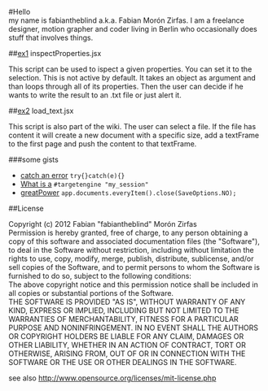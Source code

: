 #Hello  
my name is fabiantheblind a.k.a. Fabian Morón Zirfas. I am a freelance designer, motion grapher and coder living in Berlin who occasionally does stuff that involves things.

##[ex1](https://github.com/fabiantheblind/auto-typo-adbe-id/blob/master/fabiantheblind/inspectProperties.jsx) inspectProperties.jsx  
 
This script can be used to ispect a given properties.
You can set it to the selection. This is not active by default. It takes an object as argument and than loops through all of its properties. Then the user can decide if he wants to write the result to an .txt file or just alert it.  

##[ex2](https://github.com/fabiantheblind/auto-typo-adbe-id/blob/master/fabiantheblind/load_text.jsx) load_text.jsx  

This script is also part of the wiki. The user can select a file. If the file has content it will create a new document with a specific size, add a textFrame to the first page and push the content to that textFrame.  


###some gists  
- [catch an error](https://gist.github.com/2654624) `try{}catch(e){}`  
- [What is a](https://gist.github.com/2654512) `#targetengine "my_session"`  
- [greatPower](https://gist.github.com/2651815) `app.documents.everyItem().close(SaveOptions.NO);`  

##License  

Copyright (c)  2012 Fabian "fabiantheblind" Morón Zirfas  
Permission is hereby granted, free of charge, to any person obtaining a copy of this software and associated documentation files (the "Software"), to deal in the Software  without restriction, including without limitation the rights to use, copy, modify, merge, publish, distribute, sublicense, and/or sell copies of the Software, and to  permit persons to whom the Software is furnished to do so, subject to the following conditions:  
The above copyright notice and this permission notice shall be included in all copies or substantial portions of the Software.  
THE SOFTWARE IS PROVIDED "AS IS", WITHOUT WARRANTY OF ANY KIND, EXPRESS OR IMPLIED, INCLUDING BUT NOT LIMITED TO THE WARRANTIES OF MERCHANTABILITY, FITNESS FOR A  PARTICULAR PURPOSE AND NONINFRINGEMENT. IN NO EVENT SHALL THE AUTHORS OR COPYRIGHT HOLDERS BE LIABLE FOR ANY CLAIM, DAMAGES OR OTHER LIABILITY, WHETHER IN AN ACTION OF  CONTRACT, TORT OR OTHERWISE, ARISING FROM, OUT OF OR IN CONNECTION WITH THE SOFTWARE OR THE USE OR OTHER DEALINGS IN THE SOFTWARE.  

see also http://www.opensource.org/licenses/mit-license.php

